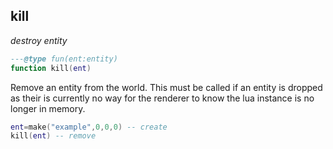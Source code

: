 ## kill

_destroy entity_

```lua
---@type fun(ent:entity)
function kill(ent)
```

Remove an entity from the world. This must be called if an entity is dropped as their is currently no way for the renderer to know the lua instance is no longer in memory.

```lua
ent=make("example",0,0,0) -- create
kill(ent) -- remove
```
